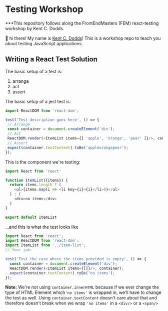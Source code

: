 # Testing Workshop

***This repository follows along the FrontEndMasters (FEM) react-testing workshop by Kent C. Dodds.


👋 hi there! My name is [Kent C. Dodds](https://kentcdodds.com)! This is a
workshop repo to teach you about testing JavaScript applications.


## Writing a React Test Solution

The basic setup of a test is:
  1. arrange
  2. act
  3. assert
 
 The basic setup of a jest test is:
 ```typescript jsx
import ReactDOM from 'react-dom';

test('Test description goes here', () => {
  // Arrange  
  const container = document.createElement('div');
  // Act  
  ReactDOM.render(<ItemList items={[ 'apple', 'orange', 'pear' ]}/>, container);
  // Assert  
  expect(container.textContent).toBe('appleorangepear');
});
```
This is the component we're testing:
```typescript jsx
import React from 'react'

function ItemList({items}) {
  return items.length ? (
    <ul>{items.map(i => <li key={i}>{i}</li>)}</ul>
  ) : (
    <div>no items</div>
  )
}

export default ItemList

```
...and this is what the test looks like

```typescript jsx
import React from 'react';
import ReactDOM from 'react-dom';
import ItemList from '../item-list';
// Your job:

test('Test the case where the items provided is empty', () => {
  const container = document.createElement('div');
  ReactDOM.render(<ItemList items={[]}/>, container);
  expect(container.textContent).toBe('no items');
});
```
**Note:** We're not using `container.innerHTML` because if we ever change the type of HTML Element which`'no items'` 
is wrapped in, we'll have to change the test as well. Using `container.textContent` doesn't care about that and
therefore doesn't break when we wrap `'no items'` in a `<div/>` or a `<span/>`